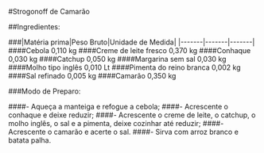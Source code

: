#Strogonoff de Camarão

##Ingredientes:

###|Matéria prima|Peso Bruto|Unidade de Medida|
    |-------|-------|-------|
####Cebola				0,110		kg
####Creme de leite fresco		0,370		kg
####Conhaque			0,030		kg
####Catchup				0,050		kg
####Margarina sem sal		0,030		kg
####Molho tipo inglês		0,010		Lt
####Pimenta do reino branca		0,002		kg
####Sal refinado			0,005		kg
####Camarão				0,350		kg 
 
 
###Modo de Preparo:
 
####-  Aqueça a manteiga e refogue a cebola;
####-  Acrescente o conhaque e deixe reduzir;
####-  Acrescente o creme de leite, o catchup, o molho inglês, o sal e a pimenta, deixe cozinhar até reduzir;
####-  Acrescente o camarão e acerte o sal. 
####-  Sirva com arroz branco e batata palha.